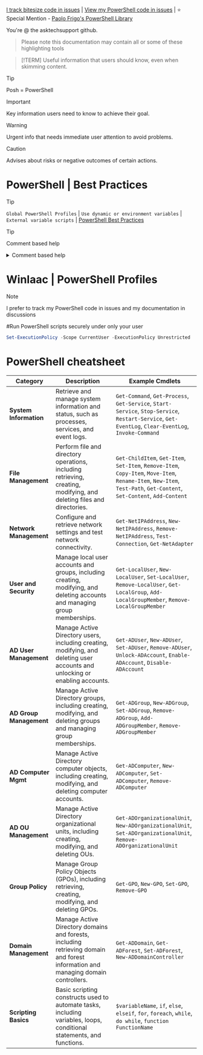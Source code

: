 [I track bitesize code in issues](https://github.com/asktechsupport/help/milestones) | [View my PowerShell code in issues](https://github.com/asktechsupport/help/milestones) |
⭐ Special Mention - [Paolo Frigo's PowerShell Library](https://github.com/PaoloFrigo/scriptinglibrary/tree/master/Blog/PowerShell)

You're @ the asktechsupport github.

> Please note this documentation may contain all or some of these highlighting tools

> [!TERM]
> Useful information that users should know, even when skimming content.

> [!TIP]
> Posh = PowerShell

> [!IMPORTANT]
> Key information users need to know to achieve their goal.

> [!WARNING]
> Urgent info that needs immediate user attention to avoid problems.

> [!CAUTION]
> Advises about risks or negative outcomes of certain actions.

# PowerShell | Best Practices
> [!TIP] 
> `Global PowerShell Profiles` | `Use dynamic or environment variables` | `External variable scripts` | [PowerShell Best Practices](https://github.com/PoshCode/PowerShellPracticeAndStyle)


> [!TIP] 
> Comment based help
<details> <summary>Comment based help</summary>

<p>
    
     <#
    .SYNOPSIS
        A brief description of the function or script.

    .DESCRIPTION
        A longer description.

    .PARAMETER FirstParameter
        Description of each of the parameters.

    .PARAMETER SecondParameter
        Description of each of the parameters.

    .INPUTS
        Description of objects that can be piped to the script.

    .OUTPUTS
        Description of objects that are output by the script.

    .EXAMPLE
        Example of how to run the script.

    .LINK
        Links to further documentation.

    .NOTES
        Detail on what the script does, if this is needed.

    #>  
    
</p>

</details>

# WinIaac | PowerShell Profiles




> [!NOTE]
> I prefer to track my PowerShell code in issues and my documentation in discussions

#Run PowerShell scripts securely under only your user

```powershell
Set-ExecutionPolicy -Scope CurrentUser -ExecutionPolicy Unrestricted
```
# PowerShell cheatsheet

| **Category**            | **Description**                                                                                                                                   | **Example Cmdlets**                                                                                                                                                                  |
|-------------------------|---------------------------------------------------------------------------------------------------------------------------------------------------|-------------------------------------------------------------------------------------------------------------------------------------------------------------------------------------|
| **System Information**  | Retrieve and manage system information and status, such as processes, services, and event logs.                                                   | `Get-Command`, `Get-Process`, `Get-Service`, `Start-Service`, `Stop-Service`, `Restart-Service`, `Get-EventLog`, `Clear-EventLog`, `Invoke-Command`                                |
| **File Management**     | Perform file and directory operations, including retrieving, creating, modifying, and deleting files and directories.                             | `Get-ChildItem`, `Get-Item`, `Set-Item`, `Remove-Item`, `Copy-Item`, `Move-Item`, `Rename-Item`, `New-Item`, `Test-Path`, `Get-Content`, `Set-Content`, `Add-Content`             |
| **Network Management**  | Configure and retrieve network settings and test network connectivity.                                                                           | `Get-NetIPAddress`, `New-NetIPAddress`, `Remove-NetIPAddress`, `Test-Connection`, `Get-NetAdapter`                                                                                  |
| **User and Security**   | Manage local user accounts and groups, including creating, modifying, and deleting accounts and managing group memberships.                       | `Get-LocalUser`, `New-LocalUser`, `Set-LocalUser`, `Remove-LocalUser`, `Get-LocalGroup`, `Add-LocalGroupMember`, `Remove-LocalGroupMember`                                          |
| **AD User Management**  | Manage Active Directory users, including creating, modifying, and deleting user accounts and unlocking or enabling accounts.                      | `Get-ADUser`, `New-ADUser`, `Set-ADUser`, `Remove-ADUser`, `Unlock-ADAccount`, `Enable-ADAccount`, `Disable-ADAccount`                                                             |
| **AD Group Management** | Manage Active Directory groups, including creating, modifying, and deleting groups and managing group memberships.                               | `Get-ADGroup`, `New-ADGroup`, `Set-ADGroup`, `Remove-ADGroup`, `Add-ADGroupMember`, `Remove-ADGroupMember`                                                                          |
| **AD Computer Mgmt**    | Manage Active Directory computer objects, including creating, modifying, and deleting computer accounts.                                         | `Get-ADComputer`, `New-ADComputer`, `Set-ADComputer`, `Remove-ADComputer`                                                                                                          |
| **AD OU Management**    | Manage Active Directory organizational units, including creating, modifying, and deleting OUs.                                                   | `Get-ADOrganizationalUnit`, `New-ADOrganizationalUnit`, `Set-ADOrganizationalUnit`, `Remove-ADOrganizationalUnit`                                                                   |
| **Group Policy**        | Manage Group Policy Objects (GPOs), including retrieving, creating, modifying, and deleting GPOs.                                                | `Get-GPO`, `New-GPO`, `Set-GPO`, `Remove-GPO`                                                                                                                                       |
| **Domain Management**   | Manage Active Directory domains and forests, including retrieving domain and forest information and managing domain controllers.                  | `Get-ADDomain`, `Get-ADForest`, `Set-ADForest`, `New-ADDomainController`                                                                                                            |
| **Scripting Basics**    | Basic scripting constructs used to automate tasks, including variables, loops, conditional statements, and functions.                            | `$variableName`, `if`, `else`, `elseif`, `for`, `foreach`, `while`, `do while`, `function FunctionName`                                                                             |




